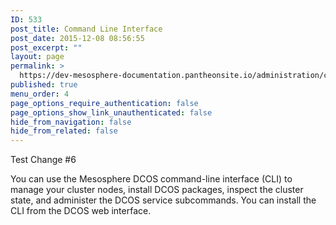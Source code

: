 ```yaml
---
ID: 533
post_title: Command Line Interface
post_date: 2015-12-08 08:56:55
post_excerpt: ""
layout: page
permalink: >
  https://dev-mesosphere-documentation.pantheonsite.io/administration/cli/
published: true
menu_order: 4
page_options_require_authentication: false
page_options_show_link_unauthenticated: false
hide_from_navigation: false
hide_from_related: false
---
```


Test Change #6

You can use the Mesosphere DCOS command-line interface (CLI) to manage your cluster nodes, install DCOS packages, inspect the cluster state, and administer the DCOS service subcommands. You can install the CLI from the DCOS web interface.

<!-- To contribute to the DCOS CLI, see the public <a href="https://github.com/mesosphere/dcos-cli" target="_blank">DCOS CLI repository</a>. -->